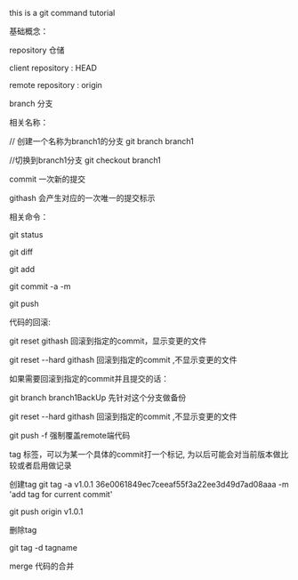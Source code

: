 this is a git command tutorial

基础概念：

repository  仓储

client repository :  HEAD

remote repository : origin


branch 分支

相关名称：

// 创建一个名称为branch1的分支
git branch branch1  

//切换到branch1分支
git checkout branch1


commit  一次新的提交

githash   会产生对应的一次唯一的提交标示

相关命令：

git status

git diff

git add

git commit -a -m

git push

代码的回滚:

git reset  githash   回滚到指定的commit，显示变更的文件

git reset --hard  githash   回滚到指定的commit ,不显示变更的文件


如果需要回滚到指定的commit并且提交的话：

git branch branch1BackUp  先针对这个分支做备份

git reset --hard  githash   回滚到指定的commit ,不显示变更的文件
 
git push -f  强制覆盖remote端代码

tag   标签，可以为某一个具体的commit打一个标记, 为以后可能会对当前版本做比较或者启用做记录

创建tag
git tag -a v1.0.1 36e0061849ec7ceeaf55f3a22ee3d49d7ad08aaa  -m 'add tag for current commit'

git push origin v1.0.1

删除tag

git tag -d tagname 

merge  代码的合并


